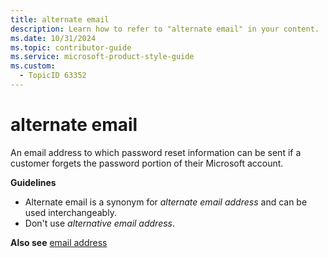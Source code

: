 ```yaml
---
title: alternate email
description: Learn how to refer to "alternate email" in your content.
ms.date: 10/31/2024
ms.topic: contributor-guide
ms.service: microsoft-product-style-guide
ms.custom:
  - TopicID 63352
---
```



# alternate email

An email address to which password reset information can be sent if a customer forgets the password portion of their Microsoft account.  

**Guidelines**  

- Alternate email is a synonym for _alternate email address_ and can be used interchangeably.
- Don't use _alternative email address_.

**Also see** [email address](~\a_z_names_terms\e\email-address.md)

